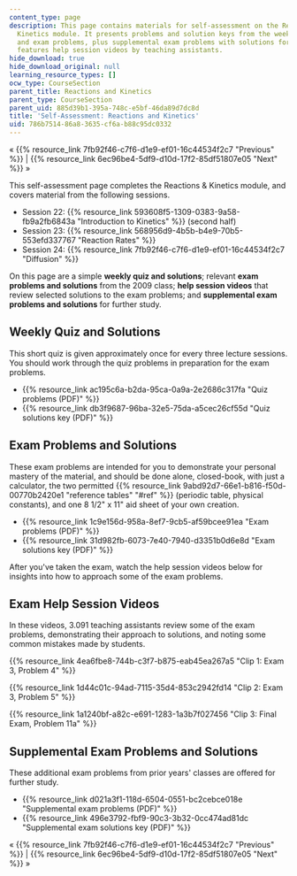 ```yaml
---
content_type: page
description: This page contains materials for self-assessment on the Reactions and
  Kinetics module. It presents problems and solution keys from the weekly quizzes
  and exam problems, plus supplemental exam problems with solutions for study, and
  features help session videos by teaching assistants.
hide_download: true
hide_download_original: null
learning_resource_types: []
ocw_type: CourseSection
parent_title: Reactions and Kinetics
parent_type: CourseSection
parent_uid: 885d39b1-395a-748c-e5bf-46da89d7dc8d
title: 'Self-Assessment: Reactions and Kinetics'
uid: 786b7514-86a8-3635-cf6a-b88c95dc0332
---
```


« {{% resource_link 7fb92f46-c7f6-d1e9-ef01-16c44534f2c7 "Previous" %}} | {{% resource_link 6ec96be4-5df9-d10d-17f2-85df51807e05 "Next" %}} »

This self-assessment page completes the Reactions & Kinetics module, and covers material from the following sessions.

*   Session 22: {{% resource_link 593608f5-1309-0383-9a58-fb9a2fb6843a "Introduction to Kinetics" %}} (second half)
*   Session 23: {{% resource_link 568956d9-4b5b-b4e9-70b5-553efd337767 "Reaction Rates" %}}
*   Session 24: {{% resource_link 7fb92f46-c7f6-d1e9-ef01-16c44534f2c7 "Diffusion" %}}

On this page are a simple **weekly quiz and solutions**; relevant **exam problems and solutions** from the 2009 class; **help session videos** that review selected solutions to the exam problems; and **supplemental exam problems and solutions** for further study.

Weekly Quiz and Solutions
-------------------------

This short quiz is given approximately once for every three lecture sessions. You should work through the quiz problems in preparation for the exam problems.

*   {{% resource_link ac195c6a-b2da-95ca-0a9a-2e2686c317fa "Quiz problems (PDF)" %}}
*   {{% resource_link db3f9687-96ba-32e5-75da-a5cec26cf55d "Quiz solutions key (PDF)" %}}

Exam Problems and Solutions
---------------------------

These exam problems are intended for you to demonstrate your personal mastery of the material, and should be done alone, closed-book, with just a calculator, the two permitted {{% resource_link 9abd92d7-66e1-b816-f50d-00770b2420e1 "reference tables" "#ref" %}} (periodic table, physical constants), and one 8 1/2" x 11" aid sheet of your own creation.

*   {{% resource_link 1c9e156d-958a-8ef7-9cb5-af59bcee91ea "Exam problems (PDF)" %}}
*   {{% resource_link 31d982fb-6073-7e40-7940-d3351b0d6e8d "Exam solutions key (PDF)" %}}

After you've taken the exam, watch the help session videos below for insights into how to approach some of the exam problems.

Exam Help Session Videos
------------------------

In these videos, 3.091 teaching assistants review some of the exam problems, demonstrating their approach to solutions, and noting some common mistakes made by students.

{{% resource_link 4ea6fbe8-744b-c3f7-b875-eab45ea267a5 "Clip 1: Exam 3, Problem 4" %}}

{{% resource_link 1d44c01c-94ad-7115-35d4-853c2942fd14 "Clip 2: Exam 3, Problem 5" %}}

{{% resource_link 1a1240bf-a82c-e691-1283-1a3b7f027456 "Clip 3: Final Exam, Problem 11a" %}}

Supplemental Exam Problems and Solutions
----------------------------------------

These additional exam problems from prior years' classes are offered for further study.

*   {{% resource_link d021a3f1-118d-6504-0551-bc2cebce018e "Supplemental exam problems (PDF)" %}}
*   {{% resource_link 496e3792-fbf9-90c3-3b32-0cc474ad81dc "Supplemental exam solutions key (PDF)" %}}

« {{% resource_link 7fb92f46-c7f6-d1e9-ef01-16c44534f2c7 "Previous" %}} | {{% resource_link 6ec96be4-5df9-d10d-17f2-85df51807e05 "Next" %}} »